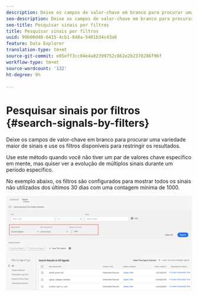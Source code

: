 ```yaml
---
description: Deixe os campos de valor-chave em branco para procurar uma variedade maior de sinais e use os filtros disponíveis para restringir os resultados.
seo-description: Deixe os campos de valor-chave em branco para procurar uma variedade maior de sinais e use os filtros disponíveis para restringir os resultados.
seo-title: Pesquisar sinais por filtros
title: Pesquisar sinais por filtros
uuid: 99b00d48-6415-4cb1-848a-5401b34c43a6
feature: Data Explorer
translation-type: tm+mt
source-git-commit: e05eff3cc04e4a82399752c862e2b2370286f96f
workflow-type: tm+mt
source-wordcount: '132'
ht-degree: 9%

---
```



# Pesquisar sinais por filtros {#search-signals-by-filters}

Deixe os campos de valor-chave em branco para procurar uma variedade maior de sinais e use os filtros disponíveis para restringir os resultados.

Use este método quando você não tiver um par de valores chave específico em mente, mas quiser ver a evolução de múltiplos sinais durante um período específico.

No exemplo abaixo, os filtros são configurados para mostrar todos os sinais não utilizados dos últimos 30 dias com uma contagem mínima de 1000.

![](assets/signals-search-filters.png)
